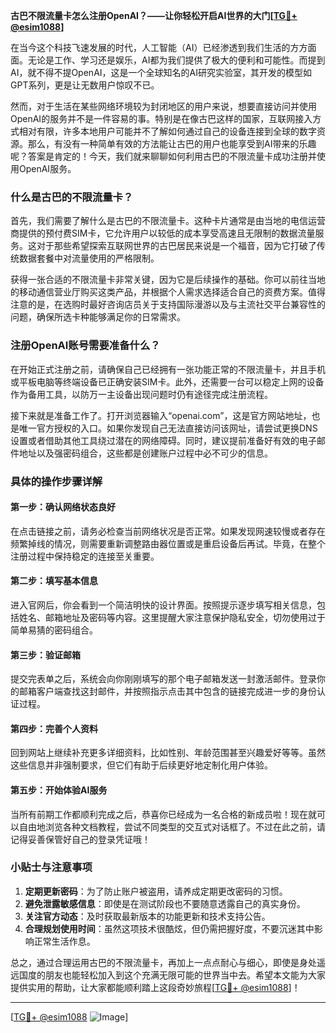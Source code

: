 **古巴不限流量卡怎么注册OpenAI？——让你轻松开启AI世界的大门[[TG💪+ @esim1088](https://t.me/s/esim1088)]**

在当今这个科技飞速发展的时代，人工智能（AI）已经渗透到我们生活的方方面面。无论是工作、学习还是娱乐，AI都为我们提供了极大的便利和可能性。而提到AI，就不得不提OpenAI，这是一个全球知名的AI研究实验室，其开发的模型如GPT系列，更是让无数用户惊叹不已。

然而，对于生活在某些网络环境较为封闭地区的用户来说，想要直接访问并使用OpenAI的服务并不是一件容易的事。特别是在像古巴这样的国家，互联网接入方式相对有限，许多本地用户可能并不了解如何通过自己的设备连接到全球的数字资源。那么，有没有一种简单有效的方法能让古巴的用户也能享受到AI带来的乐趣呢？答案是肯定的！今天，我们就来聊聊如何利用古巴的不限流量卡成功注册并使用OpenAI服务。

### 什么是古巴的不限流量卡？

首先，我们需要了解什么是古巴的不限流量卡。这种卡片通常是由当地的电信运营商提供的预付费SIM卡，它允许用户以较低的成本享受高速且无限制的数据流量服务。这对于那些希望探索互联网世界的古巴居民来说是一个福音，因为它打破了传统数据套餐中对流量使用的严格限制。

获得一张合适的不限流量卡非常关键，因为它是后续操作的基础。你可以前往当地的移动通信营业厅购买这类产品，并根据个人需求选择适合自己的资费方案。值得注意的是，在选购时最好咨询店员关于支持国际漫游以及与主流社交平台兼容性的问题，确保所选卡种能够满足你的日常需求。

### 注册OpenAI账号需要准备什么？

在开始正式注册之前，请确保自己已经拥有一张功能正常的不限流量卡，并且手机或平板电脑等终端设备已正确安装SIM卡。此外，还需要一台可以稳定上网的设备作为备用工具，以防万一主设备出现问题时仍有途径完成注册流程。

接下来就是准备工作了。打开浏览器输入“openai.com”，这是官方网站地址，也是唯一官方授权的入口。如果你发现自己无法直接访问该网址，请尝试更换DNS设置或者借助其他工具绕过潜在的网络障碍。同时，建议提前准备好有效的电子邮件地址以及强密码组合，这些都是创建账户过程中必不可少的信息。

### 具体的操作步骤详解

#### 第一步：确认网络状态良好
在点击链接之前，请务必检查当前网络状况是否正常。如果发现网速较慢或者存在频繁掉线的情况，则需要重新调整路由器位置或是重启设备后再试。毕竟，在整个注册过程中保持稳定的连接至关重要。

#### 第二步：填写基本信息
进入官网后，你会看到一个简洁明快的设计界面。按照提示逐步填写相关信息，包括姓名、邮箱地址及密码等内容。这里提醒大家注意保护隐私安全，切勿使用过于简单易猜的密码组合。

#### 第三步：验证邮箱
提交完表单之后，系统会向你刚刚填写的那个电子邮箱发送一封激活邮件。登录你的邮箱客户端查找这封邮件，并按照指示点击其中包含的链接完成进一步的身份认证过程。

#### 第四步：完善个人资料
回到网站上继续补充更多详细资料，比如性别、年龄范围甚至兴趣爱好等等。虽然这些信息并非强制要求，但它们有助于后续更好地定制化用户体验。

#### 第五步：开始体验AI服务
当所有前期工作都顺利完成之后，恭喜你已经成为一名合格的新成员啦！现在就可以自由地浏览各种文档教程，尝试不同类型的交互式对话框了。不过在此之前，请记得妥善保管好自己的登录凭证哦！

### 小贴士与注意事项

1. **定期更新密码**：为了防止账户被盗用，请养成定期更改密码的习惯。
2. **避免泄露敏感信息**：即使是在测试阶段也不要随意透露自己的真实身份。
3. **关注官方动态**：及时获取最新版本的功能更新和技术支持公告。
4. **合理规划使用时间**：虽然这项技术很酷炫，但仍需把握好度，不要沉迷其中影响正常生活作息。

总之，通过合理运用古巴的不限流量卡，再加上一点点耐心与细心，即使是身处遥远国度的朋友也能轻松加入到这个充满无限可能的世界当中去。希望本文能为大家提供实用的帮助，让大家都能顺利踏上这段奇妙旅程[[TG💪+ @esim1088](https://t.me/s/esim1088)]！

---

[[TG💪+ @esim1088](https://t.me/s/esim1088) ![Image](https://i.postimg.cc/4NQfJmqS/Snipaste-2025-05-13-00-14-12.png)]